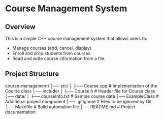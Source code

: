 # Course Management System

## Overview
This is a simple C++ course management system that allows users to:
- Manage courses (add, cancel, display).
- Enroll and drop students from courses.
- Read and write course information from a file.

## Project Structure
course-management/ │── src/ │ ├── Course.cpp # Implementation of the Course class │── include/ │ ├── Course.h # Header file for Course class │── data/ │ ├── courseInfo.txt # Sample course data │── ExampleClass # Additional project component │── .gitignore # Files to be ignored by Git │── Makefile # Build automation file │── README.md # Project documentation
